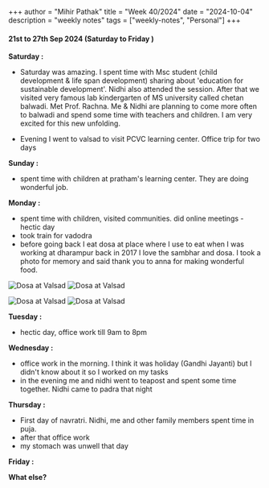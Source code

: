 +++
author = "Mihir Pathak"
title = "Week 40/2024"
date = "2024-10-04"
description = "weekly notes"
tags = ["weekly-notes", "Personal"]
+++

#### 21st to 27th Sep 2024 (Saturday to Friday )

**Saturday :**

- Saturday was amazing. I spent time with Msc student (child development & life span development) sharing about 'education for sustainable development'. Nidhi also attended the session. After that we visited very famous lab kindergarten of MS university called chetan balwadi. 
Met Prof. Rachna. Me & Nidhi are planning to come more often to balwadi and spend some time with teachers and children. I am very excited for this new unfolding.

- Evening I went to valsad to visit PCVC learning center. Office trip for two days



**Sunday :**

- spent time with children at pratham's learning center. They are doing wonderful job.

**Monday :**

- spent time with children, visited communities. did online meetings - hectic day
- took train for vadodra
- before going back I eat dosa at place where I use to eat when I was working at dharampur back in 2017
I love the sambhar and dosa. I took a photo for memory and said thank you to anna for making wonderful food.


![Dosa at Valsad](/w40/dosa1.jpeg)
<img src="/w40/dosa1.jpeg" alt="Dosa at Valsad">

![Dosa at Valsad](/w40/dosa2.jpeg)
<img src="/w40/dosa2.jpeg" alt="Dosa at Valsad">


**Tuesday :**

- hectic day, office work till 9am to 8pm 


**Wednesday :**
- office work in the morning. I think it was holiday (Gandhi Jayanti) but I didn't know about it so I worked on my tasks
- in the evening me and nidhi went to teapost and spent some time together. Nidhi came to padra that night 

**Thursday :**

- First day of navratri. Nidhi, me and other family members spent time in puja. 
- after that office work 
- my stomach was unwell that day 

**Friday :**


**What else?**

